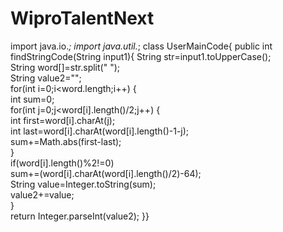# WiproTalentNext
import java.io.*;
import java.util.*;
class UserMainCode{
public int findStringCode(String input1){
String str=input1.toUpperCase();    
String word[]=str.split(" ");    
String value2="";    
for(int i=0;i<word.length;i++)    {     
int sum=0;     
for(int j=0;j<word[i].length()/2;j++)     {      
int first=word[i].charAt(j);      
int last=word[i].charAt(word[i].length()-1-j);       
sum+=Math.abs(first-last);     
}    
 if(word[i].length()%2!=0)     
sum+=(word[i].charAt(word[i].length()/2)-64);          
String value=Integer.toString(sum);         
  value2+=value;   
 }   
 return Integer.parseInt(value2);
 }}
